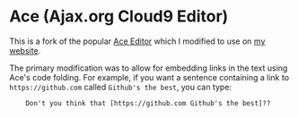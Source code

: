 Ace (Ajax.org Cloud9 Editor)
============================

This is a fork of the popular [Ace Editor](http://ace.ajax.org/) which I modified to use on [my website](http://kevin.avery.io).

The primary modification was to allow for embedding links in the text using Ace's code folding. For example, if you want a sentence containing a link to `https://github.com` called `Github's the best`, you can type:

```
    Don't you think that [https://github.com Github's the best]??
```


